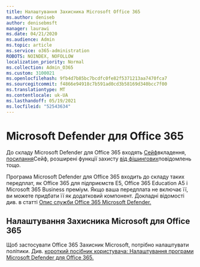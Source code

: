 ```yaml
---
title: Налаштування Захисника Microsoft Office 365
ms.author: deniseb
author: denisebmsft
manager: laurawi
ms.date: 04/21/2020
ms.audience: Admin
ms.topic: article
ms.service: o365-administration
ROBOTS: NOINDEX, NOFOLLOW
localization_priority: Normal
ms.collection: Admin_O365
ms.custom: 3100021
ms.openlocfilehash: 9fb4d7b85bc7bcdfc0fe82f5371213aa7470fca7
ms.sourcegitcommit: f4866e94918c7b591ad0cd3b58169d340bcc7f00
ms.translationtype: MT
ms.contentlocale: uk-UA
ms.lasthandoff: 05/19/2021
ms.locfileid: "52543634"
---
```

# <a name="microsoft-defender-for-office-365"></a>Microsoft Defender для Office 365

До складу Microsoft Defender для Office 365 входять [Сейф](/microsoft-365/security/office-365-security/atp-safe-attachments)вкладення, [посилання](/microsoft-365/security/office-365-security/atp-safe-links)Сейф, розширені функції захисту [від фішингових](/microsoft-365/security/office-365-security/atp-anti-phishing)повідомлень тощо. 

Програма Microsoft Defender для Office 365 входить до складу таких передплат, як Office 365 для підприємств E5, Office 365 Education A5 і Microsoft 365 Business преміум. Якщо ваша передплата не включає її, ви можете придбати її як додатковий компонент. Докладні відомості див. в статті [Опис служби Office 365 Microsoft Defender.](/office365/servicedescriptions/office-365-advanced-threat-protection-service-description)

## <a name="set-up-microsoft-defender-for-office-365"></a>Налаштування Захисника Microsoft для Office 365

Щоб застосувати Office 365 Захисник Microsoft, потрібно налаштувати політики. Див. [короткий посібник користувача: Налаштування програми Microsoft Defender для Office 365.](/microsoft-365/security/office-365-security/office-365-atp)

